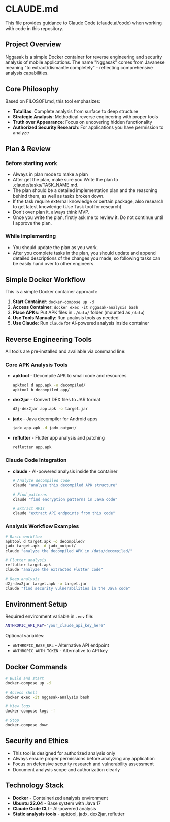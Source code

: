 # CLAUDE.md

This file provides guidance to Claude Code (claude.ai/code) when working with
code in this repository.

## Project Overview

Nggasak is a simple Docker container for reverse engineering and security
analysis of mobile applications. The name "Nggasak" comes from Javanese meaning
"to extract/dismantle completely" - reflecting comprehensive analysis
capabilities.

## Core Philosophy

Based on FILOSOFI.md, this tool emphasizes:

- **Totalitas**: Complete analysis from surface to deep structure
- **Strategic Analysis**: Methodical reverse engineering with proper tools
- **Truth over Appearance**: Focus on uncovering hidden functionality
- **Authorized Security Research**: For applications you have permission to
  analyze

## Plan & Review

### Before starting work

- Always in plan mode to make a plan
- After get the plan, make sure you Write the plan to
  .claude/tasks/TASK_NAME.md.
- The plan should be a detailed implementation plan and the reasoning behind
  them, as well as tasks broken down.
- If the task require external knowledge or certain package, also research to
  get latest knowledge (Use Task tool for research)
- Don't over plan it, always think MVP.
- Once you write the plan, firstly ask me to review it. Do not continue until I
  approve the plan.

### While implementing

- You should update the plan as you work.
- After you complete tasks in the plan, you should update and append detailed
  descriptions of the changes you made, so following tasks can be easily hand
  over to other engineers.

## Simple Docker Workflow

This is a simple Docker container approach:

1. **Start Container**: `docker-compose up -d`
2. **Access Container**: `docker exec -it nggasak-analysis bash`
3. **Place APKs**: Put APK files in `./data/` folder (mounted as `/data`)
4. **Use Tools Manually**: Run analysis tools as needed
5. **Use Claude**: Run `claude` for AI-powered analysis inside container

## Reverse Engineering Tools

All tools are pre-installed and available via command line:

### Core APK Analysis Tools

- **apktool** - Decompile APK to smali code and resources
  ```bash
  apktool d app.apk -o decompiled/
  apktool b decompiled_app/
  ```
- **dex2jar** - Convert DEX files to JAR format
  ```bash
  d2j-dex2jar app.apk -o target.jar
  ```
- **jadx** - Java decompiler for Android apps
  ```bash
  jadx app.apk -d jadx_output/
  ```
- **reflutter** - Flutter app analysis and patching
  ```bash
  reflutter app.apk
  ```

### Claude Code Integration

- **claude** - AI-powered analysis inside the container
  ```bash
  # Analyze decompiled code
  claude "analyze this decompiled APK structure"
  
  # Find patterns
  claude "find encryption patterns in Java code"
  
  # Extract APIs
  claude "extract API endpoints from this code"
  ```

### Analysis Workflow Examples

```bash
# Basic workflow
apktool d target.apk -o decompiled/
jadx target.apk -d jadx_output/
claude "analyze the decompiled APK in /data/decompiled/"

# Flutter analysis
reflutter target.apk
claude "analyze the extracted Flutter code"

# Deep analysis
d2j-dex2jar target.apk -o target.jar
claude "find security vulnerabilities in the Java code"
```

## Environment Setup

Required environment variable in `.env` file:
```bash
ANTHROPIC_API_KEY="your_claude_api_key_here"
```

Optional variables:
- `ANTHROPIC_BASE_URL` - Alternative API endpoint
- `ANTHROPIC_AUTH_TOKEN` - Alternative to API key

## Docker Commands

```bash
# Build and start
docker-compose up -d

# Access shell
docker exec -it nggasak-analysis bash

# View logs  
docker-compose logs -f

# Stop
docker-compose down
```

## Security and Ethics

- This tool is designed for authorized analysis only
- Always ensure proper permissions before analyzing any application
- Focus on defensive security research and vulnerability assessment
- Document analysis scope and authorization clearly

## Technology Stack

- **Docker** - Containerized analysis environment
- **Ubuntu 22.04** - Base system with Java 17
- **Claude Code CLI** - AI-powered analysis
- **Static analysis tools** - apktool, jadx, dex2jar, reflutter
